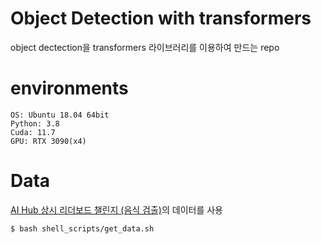 # Object Detection with transformers
object dectection을 transformers 라이브러리를 이용하여 만드는 repo
# environments
```
OS: Ubuntu 18.04 64bit
Python: 3.8
Cuda: 11.7
GPU: RTX 3090(x4)
```
# Data
[AI Hub 상시 리더보드 챌린지 (음식 검출)](https://competition.aihub.or.kr/hackathon/scheduleDetail/4)의 데이터를 사용
```
$ bash shell_scripts/get_data.sh
```